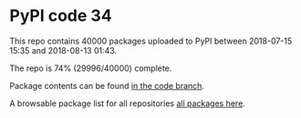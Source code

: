 # PyPI code 34

This repo contains 40000 packages uploaded to PyPI between 
2018-07-15 15:35 and 2018-08-13 01:43.

The repo is 74% (29996/40000) complete.

Package contents can be found [in the code branch](https://github.com/pypi-data/pypi-mirror-34/tree/code/packages).

A browsable package list for all repositories [all packages here](https://pypi-data.github.io/website/repositories/pypi-mirror-34).


